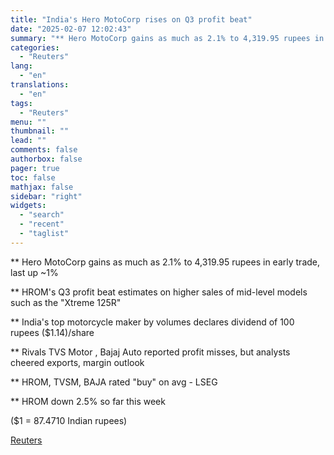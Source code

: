 ```yaml
---
title: "India's Hero MotoCorp rises on Q3 profit beat"
date: "2025-02-07 12:02:43"
summary: "** Hero MotoCorp gains as much as 2.1% to 4,319.95 rupees in early trade, last up ~1%** HROM's Q3 profit beat estimates on higher sales of mid-level models such as the \"Xtreme 125R\"** India's top motorcycle maker by volumes declares dividend of 100 rupees ($1.14)/share** Rivals TVS Motor , Bajaj..."
categories:
  - "Reuters"
lang:
  - "en"
translations:
  - "en"
tags:
  - "Reuters"
menu: ""
thumbnail: ""
lead: ""
comments: false
authorbox: false
pager: true
toc: false
mathjax: false
sidebar: "right"
widgets:
  - "search"
  - "recent"
  - "taglist"
---
```


\*\* Hero MotoCorp gains as much as 2.1% to 4,319.95 rupees in early trade, last up ~1%

\*\* HROM's Q3 profit beat estimates on higher sales of mid-level models such as the "Xtreme 125R"

\*\* India's top motorcycle maker by volumes declares dividend of 100 rupees ($1.14)/share

\*\* Rivals TVS Motor , Bajaj Auto reported profit misses, but analysts cheered exports, margin outlook

\*\* HROM, TVSM, BAJA rated "buy" on avg - LSEG

\*\* HROM down 2.5% so far this week

($1 = 87.4710 Indian rupees)

[Reuters](https://www.tradingview.com/news/reuters.com,2025:newsml_L4N3OY0DT:0-india-s-hero-motocorp-rises-on-q3-profit-beat/)
